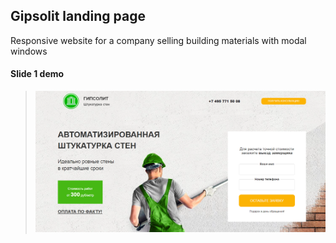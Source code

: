 ## Gipsolit landing page

Responsive website for a company selling building materials with modal windows

#### Slide 1 demo
> ![Slide 1](./demo/Slide_1.png)